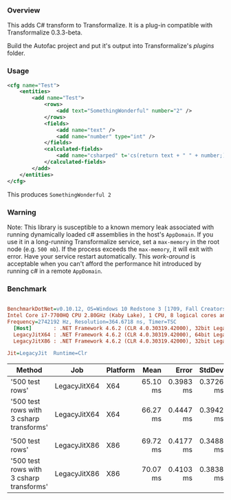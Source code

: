 
### Overview

This adds C# transform to Transformalize.  It is a plug-in compatible with Transformalize 0.3.3-beta.

Build the Autofac project and put it's output into Transformalize's *plugins* folder.

### Usage

```xml
<cfg name="Test">
    <entities>
        <add name="Test">
            <rows>
                <add text="SomethingWonderful" number="2" />
            </rows>
            <fields>
                <add name="text" />
                <add name="number" type="int" />
            </fields>
            <calculated-fields>
                <add name="csharped" t='cs(return text + " " + number;)' />
            </calculated-fields>
        </add>
    </entities>
</cfg>
```

This produces `SomethingWonderful 2`

### Warning

Note: This library is susceptible to a known memory leak associated with running 
dynamically loaded c# assemblies in the host's `AppDomain`.  If you use it in a 
long-running Transformalize service, set a `max-memory` in the root node (e.g. `500 mb`).  If the process exceeds the `max-memory`, it will exit with error.  Have your service restart automatically.  This *work-around* is acceptable when you can't afford the performance hit introduced by running c# in a remote `AppDomain`.

### Benchmark

``` ini

BenchmarkDotNet=v0.10.12, OS=Windows 10 Redstone 3 [1709, Fall Creators Update] (10.0.16299.125)
Intel Core i7-7700HQ CPU 2.80GHz (Kaby Lake), 1 CPU, 8 logical cores and 4 physical cores
Frequency=2742192 Hz, Resolution=364.6718 ns, Timer=TSC
  [Host]       : .NET Framework 4.6.2 (CLR 4.0.30319.42000), 32bit LegacyJIT-v4.7.2600.0
  LegacyJitX64 : .NET Framework 4.6.2 (CLR 4.0.30319.42000), 64bit LegacyJIT/clrjit-v4.7.2600.0;compatjit-v4.7.2600.0
  LegacyJitX86 : .NET Framework 4.6.2 (CLR 4.0.30319.42000), 32bit LegacyJIT-v4.7.2600.0

Jit=LegacyJit  Runtime=Clr  

```
|                                   Method |          Job | Platform |     Mean |     Error |    StdDev | Scaled |
|----------------------------------------- |------------- |--------- |---------:|----------:|----------:|-------:|
|                          &#39;500 test rows&#39; | LegacyJitX64 |      X64 | 65.10 ms | 0.3983 ms | 0.3726 ms |   1.00 |
| &#39;500 test rows with 3 csharp transforms&#39; | LegacyJitX64 |      X64 | 66.27 ms | 0.4447 ms | 0.3942 ms |   1.02 |
|                                          |              |          |          |           |           |        |
|                          &#39;500 test rows&#39; | LegacyJitX86 |      X86 | 69.72 ms | 0.4177 ms | 0.3488 ms |   1.00 |
| &#39;500 test rows with 3 csharp transforms&#39; | LegacyJitX86 |      X86 | 70.07 ms | 0.4103 ms | 0.3838 ms |   1.01 |
